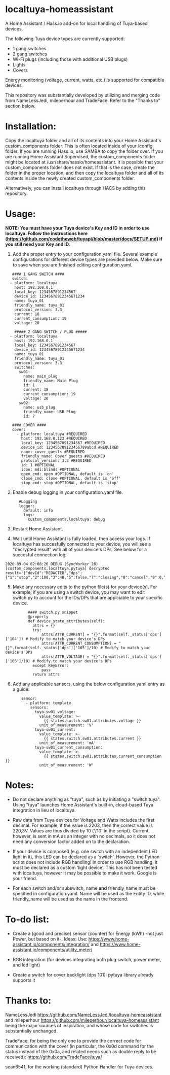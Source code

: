 
# localtuya-homeassistant

A Home Assistant / Hass.io add-on for local handling of Tuya-based devices.

The following Tuya device types are currently supported:
* 1 gang switches
* 2 gang switches
* Wi-Fi plugs (including those with additional USB plugs)
* Lights
* Covers

Energy monitoring (voltage, current, watts, etc.) is supported for compatible devices. 

This repository was substantially developed by utilizing and merging code from NameLessJedi, mileperhour and TradeFace. Refer to the "Thanks to" section below.

# Installation:

Copy the localtuya folder and all of its contents into your Home Assistant's custom_components folder. This is often located inside of your /config folder. If you are running Hass.io, use SAMBA to copy the folder over. If you are running Home Assistant Supervised, the custom_components folder might be located at /usr/share/hassio/homeassistant. It is possible that your custom_components folder does not exist. If that is the case, create the folder in the proper location, and then copy the localtuya folder and all of its contents inside the newly created custom_components folder.

Alternatively, you can install localtuya through HACS by adding this repository.


# Usage:

**NOTE: You must have your Tuya device's Key and ID in order to use localtuya. Follow the instructions here (https://github.com/codetheweb/tuyapi/blob/master/docs/SETUP.md) if you still need your Key and ID.**

1. Add the proper entry to your configuration.yaml file. Several example configurations for different device types are provided below. Make sure to save when you are finished editing configuration.yaml.

```
   #### 1 GANG SWITCH ####
   switch:
  - platform: localtuya
    host: 192.168.0.1
    local_key: 1234567891234567
    device_id: 12345678912345671234
    name: tuya_01
    friendly_name: tuya_01
    protocol_version: 3.3
    current: 18
    current_consumption: 19
    voltage: 20
```

```
    ##### 2 GANG SWITCH / PLUG #####
  - platform: localtuya
    host: 192.168.0.1
    local_key: 1234567891234567
    device_id: 12345678912345671234
    name: tuya_01
    friendly_name: tuya_01
    protocol_version: 3.3
    switches:
      sw01:
        name: main_plug
        friendly_name: Main Plug
        id: 1
        current: 18
        current_consumption: 19
        voltage: 20
      sw02:
        name: usb_plug
        friendly_name: USB Plug
        id: 7  
```

```
   #### COVER ####
   cover:
     - platform: localtuya #REQUIRED
       host: 192.168.0.123 #REQUIRED
       local_key: 1234567891234567 #REQUIRED
       device_id: 123456789123456789abcd #REQUIRED
       name: cover_guests #REQUIRED
       friendly_name: Cover guests #REQUIRED
       protocol_version: 3.3 #REQUIRED
       id: 1 #OPTIONAL
       icon: mdi:blinds #OPTIONAL
       open_cmd: open #OPTIONAL, default is 'on'
       close_cmd: close #OPTIONAL, default is 'off'
       stop_cmd: stop #OPTIONAL, default is 'stop'
```
   
2. Enable debug logging in your configuration.yaml file.
```
      #Logging
      logger:
        default: info
        logs:
          custom_components.localtuya: debug
```

3. Restart Home Assistant.

4. Wait until Home Assistant is fully loaded, then access your logs. If localtuya has succesfully connected to your device, you will see a "decrypted result" with all of your device's DPs. See below for a succesful connection log:
```
2020-09-04 02:08:26 DEBUG (SyncWorker_26) [custom_components.localtuya.pytuya] decrypted result='{"devId":"REDACTED","dps":{"1":"stop","2":100,"3":40,"5":false,"7":"closing","8":"cancel","9":0,"10":0}}'
```   
   
5. Make any necessary edits to the python file(s) for your device(s). For example, if you are using a switch device, you may want to edit switch.py to account for the IDs/DPs that are applciable to your specific device.
```
          #### switch.py snippet
          @property
          def device_state_attributes(self):
            attrs = {}
            try:
                attrs[ATTR_CURRENT] = "{}".format(self._status['dps']['104']) # Modify to match your device's DPs
                attrs[ATTR_CURRENT_CONSUMPTION] = "{}".format(self._status['dps']['105']/10) # Modify to match your device's DPs
                attrs[ATTR_VOLTAGE] = "{}".format(self._status['dps']['106']/10) # Modify to match your device's DPs
            except KeyError:
                pass
            return attrs
```

6. Add any applicable sensors, using the below configuration.yaml entry as a guide:
```   
       sensor:
         - platform: template
           sensors:
             tuya-sw01_voltage:
               value_template: >-
                 {{ states.switch.sw01.attributes.voltage }}
               unit_of_measurement: 'V' 
             tuya-sw01_current:
               value_template: >-     
                 {{ states.switch.sw01.attributes.current }}
               unit_of_measurement: 'mA'      
             tuya-sw01_current_consumption:
               value_template: >-
                 {{ states.switch.sw01.attributes.current_consumption }}
               unit_of_measurement: 'W' 
```   

# Notes:

* Do not declare anything as "tuya", such as by initiating a "switch.tuya". Using "tuya" launches Home Assistant's built-in, cloud-based Tuya integration in lieu of localtuya.

* Raw data from Tuya devices for Voltage and Watts includes the first decimal. For example, if the value is 2203, then the correct value is 220,3V. Values are thus divided by 10 ('/10' in the script). Current, however, is sent in mA as an integer with no decimals, so it does not need any conversion factor added on to the declaration.

* If your device is composed (e.g. one switch with an independent LED light in it), this LED can be declared as a 'switch'. However, the Python script does not include RGB handling! In order to use RGB handling, it must be declared as a custom 'light device'. This has not been tested with localtuya, however it may be possible to make it work. Google is your friend. 
   
* For each switch and/or subswitch, name **and** friendly_name must be specified in configuration.yaml. Name will be used as the Entity ID, while friendly_name will be used as the name in the frontend.

# To-do list:

* Create a (good and precise) sensor (counter) for Energy (kWh) -not just Power, but based on it-. 
      Ideas: Use: https://www.home-assistant.io/components/integration/ and https://www.home-assistant.io/components/utility_meter/
   
* RGB integration (for devices integrating both plug switch, power meter, and led light) 
   
* Create a switch for cover backlight (dps 101): pytuya library already supports it

# Thanks to:

NameLessJedi https://github.com/NameLessJedi/localtuya-homeassistant and mileperhour https://github.com/mileperhour/localtuya-homeassistant being the major sources of inspiration, and whose code for switches is substantially unchanged.

TradeFace, for being the only one to provide the correct code for communication with the cover (in particular, the 0x0d command for the status instead of the 0x0a, and related needs such as double reply to be received): https://github.com/TradeFace/tuya/

sean6541, for the working (standard) Python Handler for Tuya devices.
